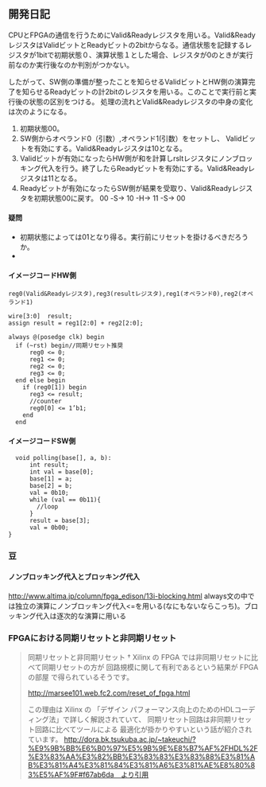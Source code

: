 ## 開発日記

CPUとFPGAの通信を行うためにValid&Readyレジスタを用いる。Valid&ReadyレジスタはValidビットとReadyビットの2bitからなる。通信状態を記録するレジスタが1bitで初期状態０、演算状態１とした場合、レジスタが0のときが実行前なのか実行後なのか判別がつかない。

したがって、SW側の準備が整ったことを知らせるValidビットとHW側の演算完了を知らせるReadyビットの計2bitのレジスタを用いる。このことで実行前と実行後の状態の区別をつける。
処理の流れとValid&Readyレジスタの中身の変化は次のようになる。
1. 初期状態00。
2. SW側からオペランド0（引数）,オペランド1(引数）をセットし、 Validビットを有効にする。Valid&Readyレジスタは10となる。
3. Validビットが有効になったらHW側が和を計算しrsltレジスタにノンブロッキング代入を行う。終了したらReadyビットを有効にする。Valid&Readyレジスタは11となる。
4. Readyビットが有効になったらSW側が結果を受取り、Valid&Readyレジスタを初期状態00に戻す。
00 -S-> 10 -H-> 11 -S-> 00

#### 疑問
- 初期状態によっては01となり得る。実行前にリセットを掛けるべきだろうか。
- 

#### イメージコードHW側
```
reg0(Valid&Readyレジスタ),reg3(resultレジスタ),reg1(オペランド0),reg2(オペランド1)

wire[3:0]  result;
assign result = reg1[2:0] + reg2[2:0];

always @(posedge clk) begin
  if (~rst) begin//同期リセット推奨
      reg0 <= 0;
      reg1 <= 0;
      reg2 <= 0;
      reg3 <= 0;
  end else begin
    if (reg0[1]) begin
      reg3 <= result;
      //counter
      reg0[0] <= 1’b1;
    end
  end
```
#### イメージコードSW側
```
  void polling(base[], a, b):
      int result;
      int val = base[0];
      base[1] = a;
      base[2] = b;
      val = 0b10;
      while (val == 0b11){
        //loop
      }
      result = base[3];
      val = 0b00;
}
```

### 豆

#### ノンブロッキング代入とブロッキング代入
http://www.altima.jp/column/fpga_edison/13i-blocking.html
always文の中では独立の演算にノンブロッキング代入<=を用いる(なにもないならこっち)。ブロッキング代入は逐次的な演算に用いる

### FPGAにおける同期リセットと非同期リセット
>同期リセットと非同期リセット †
>Xilinx の FPGA では非同期リセットに比べて同期リセットの方が 回路規模に関して有利であるという結果が FPGA の部屋 で得られているそうです。
>
>http://marsee101.web.fc2.com/reset_of_fpga.html
>
>この理由は Xilinx の 「デザイン パフォーマンス向上のためのHDLコーディング法」で詳しく解説されていて、 同期リセット回路は非同期リセット回路に比べてツールによる 最適化が掛かりやすいという話が紹介されています。
http://dora.bk.tsukuba.ac.jp/~takeuchi/?%E9%9B%BB%E6%B0%97%E5%9B%9E%E8%B7%AF%2FHDL%2F%E3%83%AA%E3%82%BB%E3%83%83%E3%83%88%E3%81%AB%E3%81%A4%E3%81%84%E3%81%A6%E3%81%AE%E8%80%83%E5%AF%9F#f67ab6da　より引用
